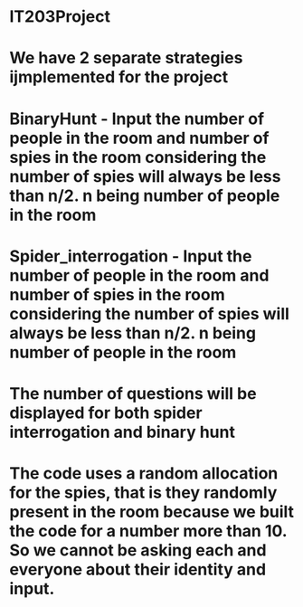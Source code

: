 # IT203Project
# We have 2 separate strategies ijmplemented for the project 
# BinaryHunt - Input the number of people in the room and number of spies in the room considering the number of spies will always be less than n/2. n being number of people in the room 

# Spider_interrogation - Input the number of people in the room and number of spies in the room considering the number of spies will always be less than n/2. n being number of people in the room 

# The number of questions will be displayed for both spider interrogation and binary hunt

# The code uses a random allocation for the spies, that is they randomly present in the room because we built the code for a number more than 10. So we cannot be asking each and everyone about their identity and input.
